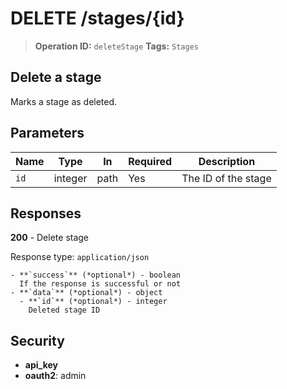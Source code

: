 # DELETE /stages/{id}

> **Operation ID:** `deleteStage`
> **Tags:** `Stages`

## Delete a stage

Marks a stage as deleted.

## Parameters

| Name | Type | In | Required | Description |
|------|------|-------|----------|-------------|
| `id` | integer | path | Yes | The ID of the stage |

## Responses

**200** - Delete stage

Response type: `application/json`

```
- **`success`** (*optional*) - boolean
  If the response is successful or not
- **`data`** (*optional*) - object
  - **`id`** (*optional*) - integer
    Deleted stage ID
```


## Security

- **api_key**
- **oauth2**: admin